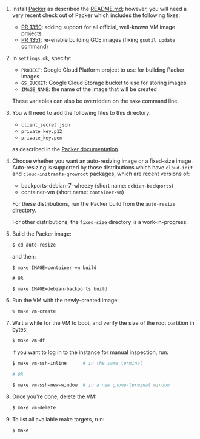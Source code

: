 1. Install [Packer](http://packer.io) as described the
   [README.md](https://github.com/mitchellh/packer/blob/master/README.md);
   however, you will need a very recent check out of Packer which includes the
   following fixes:

   * [PR 1350](https://github.com/mitchellh/packer/pull/1350):
     adding support for all official, well-known VM image projects
   * [PR 1351](https://github.com/mitchellh/packer/pull/1351):
     re-enable building GCE images (fixing `gsutil update` command)

2. In `settings.mk`, specify:

   * `PROJECT`: Google Cloud Platform project to use for building Packer images
   * `GS_BUCKET`: Google Cloud Storage bucket to use for storing images
   * `IMAGE_NAME`: the name of the image that will be created

   These variables can also be overridden on the `make` command line.

3. You will need to add the following files to this directory:

   * `client_secret.json`
   * `private_key.p12`
   * `private_key.pem`

   as described in the [Packer documentation](http://www.packer.io/docs/builders/googlecompute.html).

4. Choose whether you want an auto-resizing image or a fixed-size image.
   Auto-resizing is supported by those distributions which have `cloud-init` and
   `cloud-initramfs-growroot` packages, which are recent versions of:

   * backports-debian-7-wheezy (short name: `debian-backports`)
   * container-vm (short name: `container-vm`)

   For these distributions, run the Packer build from the `auto-resize` directory.

   For other distributions, the `fixed-size` directory is a work-in-progress.

5. Build the Packer image:

   ```bash
   $ cd auto-resize
   ```

   and then:

   ```
   $ make IMAGE=container-vm build

   # OR

   $ make IMAGE=debian-backports build
   ```

6. Run the VM with the newly-created image:

   ```bash
   % make vm-create
   ```

7. Wait a while for the VM to boot, and verify the size of the root partition in
   bytes:

   ```bash
   $ make vm-df
   ```

   If you want to log in to the instance for manual inspection, run:

   ```bash
   $ make vm-ssh-inline      # in the same terminal

   # OR

   $ make vm-ssh-new-window  # in a new gnome-terminal window
   ```

8. Once you're done, delete the VM:

   ```bash
   $ make vm-delete
   ```

9. To list all available make targets, run:

   ```bash
   $ make
   ```

